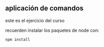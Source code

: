 ## aplicación de comandos

este es el ejercicio del curso

recuerden instalar los paquetes de node con:
```
npm install
```

